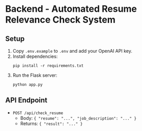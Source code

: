# Backend - Automated Resume Relevance Check System

## Setup
1. Copy `.env.example` to `.env` and add your OpenAI API key.
2. Install dependencies:
   ```
   pip install -r requirements.txt
   ```
3. Run the Flask server:
   ```
   python app.py
   ```

## API Endpoint
- `POST /api/check_resume`
  - Body: `{ "resume": "...", "job_description": "..." }`
  - Returns: `{ "result": "..." }`
